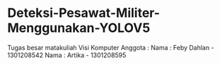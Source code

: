 # Deteksi-Pesawat-Militer-Menggunakan-YOLOV5
Tugas besar matakuliah Visi Komputer
Anggota : 
Nama : Feby Dahlan - 1301208542
Nama : Artika - 1301208595
